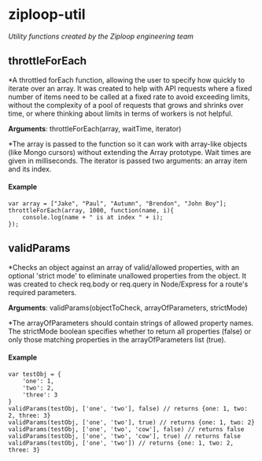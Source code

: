 ziploop-util
============

*Utility functions created by the Ziploop engineering team*

## throttleForEach

*A throttled forEach function, allowing the user to specify how quickly to iterate over an array. It was created to help with API requests where a fixed number of items need to be called at a fixed rate to avoid exceeding limits, without the complexity of a pool of requests that grows and shrinks over time, or where thinking about limits in terms of workers is not helpful.

**Arguments**: throttleForEach(array, waitTime, iterator)

*The array is passed to the function so it can work with array-like objects (like Mongo cursors) without extending the Array prototype. Wait times are given in milliseconds. The iterator is passed two arguments: an array item and its index.

#### Example

```
var array = ["Jake", "Paul", "Autumn", "Brendon", "John Boy"];
throttleForEach(array, 1000, function(name, i){
	console.log(name + " is at index " + i);
});
```

## validParams

*Checks an object against an array of valid/allowed properties, with an optional 'strict mode' to eliminate unallowed properties from the object. It was created to check req.body or req.query in Node/Express for a route's required parameters.

**Arguments**: validParams(objectToCheck, arrayOfParameters, strictMode)

*The arrayOfParameters should contain strings of allowed property names. The strictMode boolean specifies whether to return all properties (false) or only those matching properties in the arrayOfParameters list (true).

#### Example

```
var testObj = {
	'one': 1,
	'two': 2,
	'three': 3
}
validParams(testObj, ['one', 'two'], false) // returns {one: 1, two: 2, three: 3}
validParams(testObj, ['one', 'two'], true) // returns {one: 1, two: 2}
validParams(testObj, ['one', 'two', 'cow'], false) // returns false
validParams(testObj, ['one', 'two', 'cow'], true) // returns false
validParams(testObj, ['one', 'two']) // returns {one: 1, two: 2, three: 3}
```